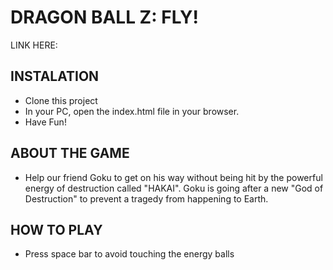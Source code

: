 # DRAGON BALL Z: FLY!
LINK HERE:


## INSTALATION
- Clone this project
- In your PC, open the index.html file in your browser.
- Have Fun!

## ABOUT THE GAME

- Help our friend Goku to get on his way without being hit by the powerful energy of destruction called "HAKAI".
Goku is going after a new "God of Destruction" to prevent a tragedy from happening to Earth. 

##  HOW TO PLAY

- Press space bar to avoid touching the energy balls 

